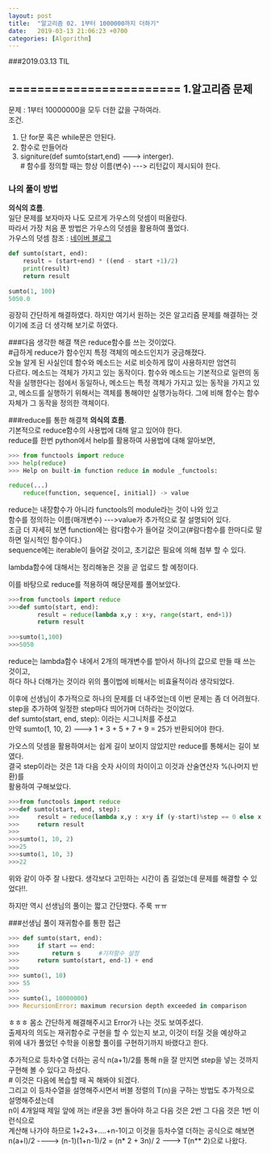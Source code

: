 ```yaml
---
layout: post
title:  "알고리즘 02. 1부터 1000000까지 더하기"
date:   2019-03-13 21:06:23 +0700
categories: [Algorithm]
---
```


###2019.03.13 TIL

========================
1.알고리즘 문제
-------------
문제 : 1부터 10000000을 모두 더한 값을 구하여라.  
조건.  
1. 단 for문 혹은 while문은 안된다.   
2. 함수로 만들어라  
3. signiture(def sumto(start,end) ---> interger).  
\# 함수를 정의할 때는 항상 이름(변수) ---> 리턴값이 제시되야 한다.

### 나의 풀이 방법
**의식의 흐름**.  
일단 문제를 보자마자 나도 모르게 가우스의 덧셈이 떠올랐다.  
따라서 가장 처음 푼 방법은 가우스의 덧셈을 활용하여 풀었다.  
가우스의 덧셈 참조 : [네이버 블로그](https://m.blog.naver.com/PostView.nhn?blogId=emath202&logNo=220739347058&proxyReferer=https%3A%2F%2Fwww.google.com%2F)   

``` python
def sumto(start, end):
	result = (start+end) * ((end - start +1)/2)
	print(result)
	return result
	
sumto(1, 100)
5050.0

```

굉장히 간단하게 해결하였다. 하지만 여기서 원하는 것은 알고리즘 문제를 해결하는 것이기에 조금 더 생각해 보기로 하였다.  

###다음 생각한 해결 책은 reduce함수를 쓰는 것이었다.  
\#급하게 reduce가 함수인지 특정 객체의 메소드인지가 궁금해졌다.  
오늘 알게 된 사실인데 함수와 메소드는 서로 비슷하게 많이 사용하지만 엄연히  
다르다. 메소드는 객체가 가지고 있는 동작이다. 함수와 메소드는 기본적으로 일련의 동작을 실행한다는 점에서 동일하나, 
메소드는 특정 객체가 가지고 있는 동작을 가지고 있고, 메소드를 실행하기 위해서는 객체를 통해야만 실행가능하다.
그에 비해 함수는 함수 자체가 그 동작을 정의한 객체이다.

###reduce를 통한 해결책
**의식의 흐름**.  
기본적으로 reduce함수의 사용법에 대해 알고 있어야 한다.  
reduce를 한번 python에서 help를 활용하여 사용법에 대해 알아보면,  

```python
>>> from functools import reduce
>>> help(reduce)
>>> Help on built-in function reduce in module _functools:

reduce(...)
    reduce(function, sequence[, initial]) -> value
```
reduce는 내장함수가 아니라 functools의 module라는 것이 나와 있고  
함수를 정의하는 이름(매개변수) --->value가 추가적으로 잘 설명되어 있다.  
조금 더 자세히 보면 function에는 람다함수가 들어갈 것이고(\#람다함수를 한마디로 말하면 일시적인 함수이다.)  
sequence에는 iterable이 들어갈 것이고, 초기값은 필요에 의해 첨부 할 수 있다.  

lambda함수에 대해서는 정리해놓은 것을 곧 업로드 할 예정이다.  

이를 바탕으로 reduce를 적용하여 해당문제를 풀어보았다.  

``` python
>>>from functools import reduce
>>>def sumto(start, end):
		result = reduce(lambda x,y : x+y, range(start, end+1))
		return result
		
>>>sumto(1,100)
>>>5050
```
reduce는 lambda함수 내에서 2개의 매개변수를 받아서 하나의 값으로 만들 때 쓰는 것이고,  
하다 하나 더해가는 것이라 위의 풀이법에 비해서는 비효율적이라 생각되었다.  

이후에 선생님이 추가적으로 하나의 문제를 더 내주었는데 이번 문제는 좀 더 어려웠다.  
step을 추가하여 일정한 step마다 띄어가며 더하라는 것이었다.  
def sumto(start, end, step): 이라는 시그니처를 주셨고   
만약 sumto(1, 10, 2) ---> 1 + 3 + 5 + 7 + 9 = 25가 반환되어야 한다.  

가오스의 덧셈을 활용하여서는 쉽게 길이 보이지 않았지만 reduce를 통해서는 길이 보였다.  
결국 step이라는 것은 1과 다음 숫자 사이의 차이이고 이것과 산술연산자 %(나머지 반환)를   
활용하여 구해보았다.

``` python
>>>from functools import reduce
>>>def sumto(start, end, step):
>>>		result = reduce(lambda x,y : x+y if (y-start)%step == 0 else x, range(start, end + 1)
>>>		return result
>>>
>>>sumto(1, 10, 2)
>>>25
>>>sumto(1, 10, 3)
>>>22
```

위와 같이 아주 잘 나왔다. 생각보다 고민하는 시간이 좀 길었는데 문제를 해결할 수 있었다!!.  

하지만 역시 선생님의 풀이는 짧고 간단했다. 주룩 ㅠㅠ

###선생님 풀이
재귀함수를 통한 접근

``` python
>>> def sumto(start, end):
>>> 	if start == end:
>>> 		return s     #기저함수 설정
>>> 	return sumto(start, end-1) + end
>>> 
>>> sumto(1, 10)
>>> 55
>>> 
>>> sumto(1, 10000000)
>>> RecursionError: maximum recursion depth exceeded in comparison

```

ㅎㅎㅎ 몸소 간단하게 해결해주시고 Error가 나는 것도 보여주셨다.  
출제자의 의도는 재귀함수로 구현을 할 수 있는지 보고, 이것이 터질 것을 예상하고  
위에 내가 풀었던 수학을 이용할 풀이를 구현하기까지 바랬다고 한다.  

추가적으로 등차수열 더하는 공식 n(a+1)/2를 통해 n을 잘 만지면 step을 넣는 것까지  
구현해 볼 수 있다고 하셨다.  
\# 이것은 다음에 복습할 때 꼭 해봐야 되겠다.  
그리고 이 등차수열을 설명해주시면서 버블 정렬의 T(n)을 구하는 방법도 추가적으로 설명해주셨는데  
n이 4개일때 제일 앞에 꺼는 if문을 3번 돌아야 하고 다음 것은 2번 그 다음 것은 1번 이런식으로  
계산해 나가야 하므로 1+2+3+....+n-1이고 이것을 등차수열 더하는 공식으로 해보면   
n(a+l)/2 ----> (n-1)(1+n-1)/2 = (n* 2 + 3n)/ 2 ---> T(n** 2)으로 나왔다.



